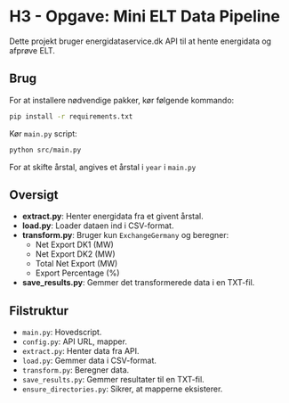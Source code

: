 # H3 - Opgave: Mini ELT Data Pipeline

Dette projekt bruger energidataservice.dk API til at hente energidata og afprøve ELT.

## Brug

For at installere nødvendige pakker, kør følgende kommando:

```sh
pip install -r requirements.txt
```

Kør `main.py` script:

```sh
python src/main.py
```

For at skifte årstal, angives et årstal i `year` i `main.py`

## Oversigt

- **extract.py**: Henter energidata fra et givent årstal.
- **load.py**: Loader dataen ind i CSV-format.
- **transform.py**: Bruger kun `ExchangeGermany` og beregner:
  - Net Export DK1 (MW)
  - Net Export DK2 (MW)
  - Total Net Export (MW)
  - Export Percentage (%)
- **save_results.py**: Gemmer det transformerede data i en TXT-fil.

## Filstruktur

- `main.py`: Hovedscript.
- `config.py`: API URL, mapper.
- `extract.py`: Henter data fra API.
- `load.py`: Gemmer data i CSV-format.
- `transform.py`: Beregner data.
- `save_results.py`: Gemmer resultater til en TXT-fil.
- `ensure_directories.py`: Sikrer, at mapperne eksisterer.


